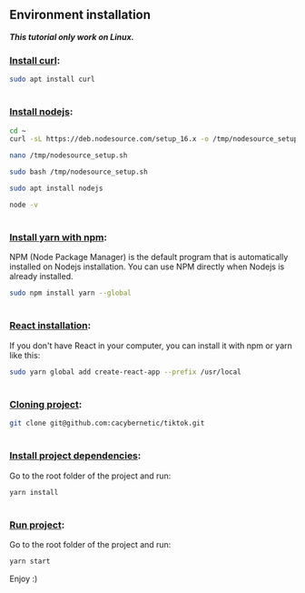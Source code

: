 ## Environment installation
***This tutorial only work on Linux.***
### <u>Install curl</u>:
```sh
sudo apt install curl
```
#
### <u>Install nodejs</u>:
```sh
cd ~
curl -sL https://deb.nodesource.com/setup_16.x -o /tmp/nodesource_setup.sh
```
```sh
nano /tmp/nodesource_setup.sh
```
```sh
sudo bash /tmp/nodesource_setup.sh
```
```sh
sudo apt install nodejs
```
```sh
node -v
```
#
### <u>Install yarn with npm</u>:
NPM (Node Package Manager) is the default program that is automatically installed on Nodejs installation. You can use NPM directly when Nodejs is already installed.
```sh
sudo npm install yarn --global
```
#
### <u>React installation</u>:
If you don't have React in your computer, you can install it with npm or yarn like this:
```sh
sudo yarn global add create-react-app --prefix /usr/local
```
#
### <u>Cloning project</u>:
```sh
git clone git@github.com:cacybernetic/tiktok.git
```
#
### <u>Install project dependencies</u>:
Go to the root folder of the project and run:
```sh
yarn install
```
#
### <u>Run project</u>:
Go to the root folder of the project and run:
```sh
yarn start
```
Enjoy :)
